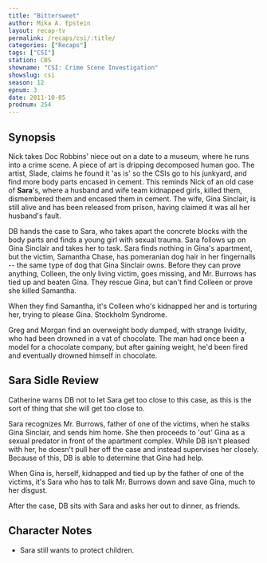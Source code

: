 ```yaml
---
title: "Bittersweet"
author: Mika A. Epstein
layout: recap-tv
permalink: /recaps/csi/:title/
categories: ["Recaps"]
tags: ["CSI"]
station: CBS
showname: "CSI: Crime Scene Investigation"
showslug: csi
season: 12
epnum: 3  
date: 2011-10-05
prodnum: 254  
---
```


## Synopsis

Nick takes Doc Robbins' niece out on a date to a museum, where he runs into a crime scene. A piece of art is dripping decomposed human goo. The artist, Slade, claims he found it 'as is' so the CSIs go to his junkyard, and find more body parts encased in cement. This reminds Nick of an old case of **Sara**'s, where a husband and wife team kidnapped girls, killed them, dismembered them and encased them in cement. The wife, Gina Sinclair, is still alive and has been released from prison, having claimed it was all her husband's fault.

DB hands the case to Sara, who takes apart the concrete blocks with the body parts and finds a young girl with sexual trauma. Sara follows up on Gina Sinclair and takes her to task. Sara finds nothing in Gina's apartment, but the victim, Samantha Chase, has pomeranian dog hair in her fingernails -- the same type of dog that Gina Sinclair owns. Before they can prove anything, Colleen, the only living victim, goes missing, and Mr. Burrows has tied up and beaten Gina. They rescue Gina, but can't find Colleen or prove she killed Samantha.

When they find Samantha, it's Colleen who's kidnapped her and is torturing her, trying to please Gina. Stockholm Syndrome.

Greg and Morgan find an overweight body dumped, with strange lividity, who had been drowned in a vat of chocolate. The man had once been a model for a chocolate company, but after gaining weight, he'd been fired and eventually drowned himself in chocolate.

## Sara Sidle Review

Catherine warns DB not to let Sara get too close to this case, as this is the sort of thing that she will get too close to.

Sara recognizes Mr. Burrows, father of one of the victims, when he stalks Gina Sinclair, and sends him home. She then proceeds to 'out' Gina as a sexual predator in front of the apartment complex. While DB isn't pleased with her, he doesn't pull her off the case and instead supervises her closely. Because of this, DB is able to determine that Gina had help.

When Gina is, herself, kidnapped and tied up by the father of one of the victims, it's Sara who has to talk Mr. Burrows down and save Gina, much to her disgust.

After the case, DB sits with Sara and asks her out to dinner, as friends.

## Character Notes

* Sara still wants to protect children.